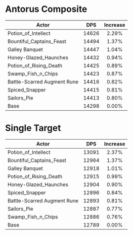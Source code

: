# Antorus Composite
| Actor | DPS | Increase |
|---|:---:|:---:|
|Potion_of_Intellect|14626|2.29%|
|Bountiful_Captains_Feast|14494|1.37%|
|Galley Banquet|14447|1.04%|
|Honey-Glazed_Haunches|14432|0.94%|
|Potion_of_Rising_Death|14425|0.89%|
|Swamp_Fish_n_Chips|14423|0.87%|
|Battle-Scarred Augment Rune|14416|0.82%|
|Spiced_Snapper|14415|0.81%|
|Sailors_Pie|14413|0.80%|
|Base|14298|0.00%|

# Single Target
| Actor | DPS | Increase |
|---|:---:|:---:|
|Potion_of_Intellect|13091|2.37%|
|Bountiful_Captains_Feast|12964|1.37%|
|Galley Banquet|12918|1.01%|
|Potion_of_Rising_Death|12915|0.99%|
|Honey-Glazed_Haunches|12904|0.90%|
|Spiced_Snapper|12896|0.84%|
|Battle-Scarred Augment Rune|12893|0.81%|
|Sailors_Pie|12887|0.77%|
|Swamp_Fish_n_Chips|12886|0.76%|
|Base|12789|0.00%|
